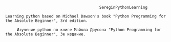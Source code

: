                                              SereginPythonLearning

    Learning python based on Michael Dawson's book "Python Programming for the Absolute Beginner", 3rd edition.

         Изучение python по книге Майкла Доусона "Python Programming for the Absolute Beginner", 3е издание.
